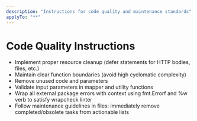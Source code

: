 ```yaml
---
description: "Instructions for code quality and maintenance standards"
applyTo: "**"
---
```

# Code Quality Instructions

- Implement proper resource cleanup (defer statements for HTTP bodies, files, etc.)
- Maintain clear function boundaries (avoid high cyclomatic complexity)
- Remove unused code and parameters
- Validate input parameters in mapper and utility functions
- Wrap all external package errors with context using fmt.Errorf and %w verb to satisfy wrapcheck linter
- Follow maintenance guidelines in files: immediately remove completed/obsolete tasks from actionable lists
